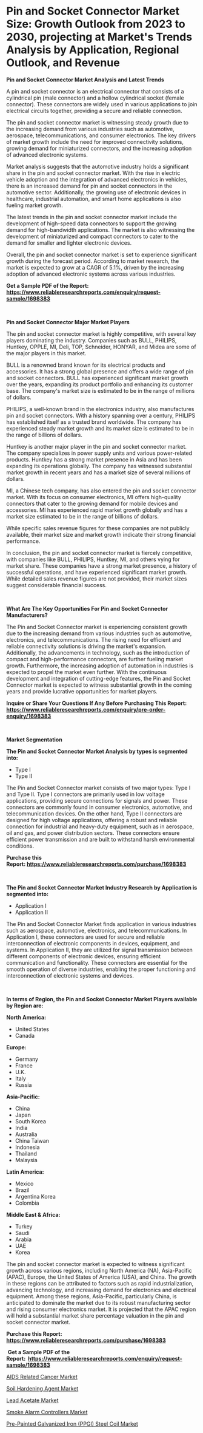 <p><h1>Pin and Socket Connector Market Size: Growth Outlook from 2023 to 2030, projecting at Market's Trends Analysis by Application, Regional Outlook, and Revenue</h1></p><p><strong>Pin and Socket Connector Market Analysis and Latest Trends</strong></p>
<p><p>A pin and socket connector is an electrical connector that consists of a cylindrical pin (male connector) and a hollow cylindrical socket (female connector). These connectors are widely used in various applications to join electrical circuits together, providing a secure and reliable connection.</p><p>The pin and socket connector market is witnessing steady growth due to the increasing demand from various industries such as automotive, aerospace, telecommunications, and consumer electronics. The key drivers of market growth include the need for improved connectivity solutions, growing demand for miniaturized connectors, and the increasing adoption of advanced electronic systems.</p><p>Market analysis suggests that the automotive industry holds a significant share in the pin and socket connector market. With the rise in electric vehicle adoption and the integration of advanced electronics in vehicles, there is an increased demand for pin and socket connectors in the automotive sector. Additionally, the growing use of electronic devices in healthcare, industrial automation, and smart home applications is also fueling market growth.</p><p>The latest trends in the pin and socket connector market include the development of high-speed data connectors to support the growing demand for high-bandwidth applications. The market is also witnessing the development of miniaturized and compact connectors to cater to the demand for smaller and lighter electronic devices.</p><p>Overall, the pin and socket connector market is set to experience significant growth during the forecast period. According to market research, the market is expected to grow at a CAGR of 5.1%, driven by the increasing adoption of advanced electronic systems across various industries.</p></p>
<p><strong>Get a Sample PDF of the Report:&nbsp; <a href="https://www.reliableresearchreports.com/enquiry/request-sample/1698383">https://www.reliableresearchreports.com/enquiry/request-sample/1698383</a></strong></p>
<p>&nbsp;</p>
<p><strong>Pin and Socket Connector Major Market Players</strong></p>
<p><p>The pin and socket connector market is highly competitive, with several key players dominating the industry. Companies such as BULL, PHILIPS, Huntkey, OPPLE, MI, Deli, TOP, Schneider, HONYAR, and Midea are some of the major players in this market.</p><p>BULL is a renowned brand known for its electrical products and accessories. It has a strong global presence and offers a wide range of pin and socket connectors. BULL has experienced significant market growth over the years, expanding its product portfolio and enhancing its customer base. The company's market size is estimated to be in the range of millions of dollars.</p><p>PHILIPS, a well-known brand in the electronics industry, also manufactures pin and socket connectors. With a history spanning over a century, PHILIPS has established itself as a trusted brand worldwide. The company has experienced steady market growth and its market size is estimated to be in the range of billions of dollars.</p><p>Huntkey is another major player in the pin and socket connector market. The company specializes in power supply units and various power-related products. Huntkey has a strong market presence in Asia and has been expanding its operations globally. The company has witnessed substantial market growth in recent years and has a market size of several millions of dollars.</p><p>MI, a Chinese tech company, has also entered the pin and socket connector market. With its focus on consumer electronics, MI offers high-quality connectors that cater to the growing demand for mobile devices and accessories. MI has experienced rapid market growth globally and has a market size estimated to be in the range of billions of dollars.</p><p>While specific sales revenue figures for these companies are not publicly available, their market size and market growth indicate their strong financial performance.</p><p>In conclusion, the pin and socket connector market is fiercely competitive, with companies like BULL, PHILIPS, Huntkey, MI, and others vying for market share. These companies have a strong market presence, a history of successful operations, and have experienced significant market growth. While detailed sales revenue figures are not provided, their market sizes suggest considerable financial success.</p></p>
<p>&nbsp;</p>
<p><strong>What Are The Key Opportunities For Pin and Socket Connector Manufacturers?</strong></p>
<p><p>The Pin and Socket Connector market is experiencing consistent growth due to the increasing demand from various industries such as automotive, electronics, and telecommunications. The rising need for efficient and reliable connectivity solutions is driving the market's expansion. Additionally, the advancements in technology, such as the introduction of compact and high-performance connectors, are further fueling market growth. Furthermore, the increasing adoption of automation in industries is expected to propel the market even further. With the continuous development and integration of cutting-edge features, the Pin and Socket Connector market is expected to witness substantial growth in the coming years and provide lucrative opportunities for market players.</p></p>
<p><strong>Inquire or Share Your Questions If Any Before Purchasing This Report: <a href="https://www.reliableresearchreports.com/enquiry/pre-order-enquiry/1698383">https://www.reliableresearchreports.com/enquiry/pre-order-enquiry/1698383</a></strong></p>
<p>&nbsp;</p>
<p><strong>Market Segmentation</strong></p>
<p><strong>The Pin and Socket Connector Market Analysis by types is segmented into:</strong></p>
<p><ul><li>Type I</li><li>Type II</li></ul></p>
<p><p>The Pin and Socket Connector market consists of two major types: Type I and Type II. Type I connectors are primarily used in low voltage applications, providing secure connections for signals and power. These connectors are commonly found in consumer electronics, automotive, and telecommunication devices. On the other hand, Type II connectors are designed for high voltage applications, offering a robust and reliable connection for industrial and heavy-duty equipment, such as in aerospace, oil and gas, and power distribution sectors. These connectors ensure efficient power transmission and are built to withstand harsh environmental conditions.</p></p>
<p><strong>Purchase this Report:&nbsp;<a href="https://www.reliableresearchreports.com/purchase/1698383">https://www.reliableresearchreports.com/purchase/1698383</a></strong></p>
<p>&nbsp;</p>
<p><strong>The Pin and Socket Connector Market Industry Research by Application is segmented into:</strong></p>
<p><ul><li>Application I</li><li>Application II</li></ul></p>
<p><p>The Pin and Socket Connector Market finds application in various industries such as aerospace, automotive, electronics, and telecommunications. In Application I, these connectors are used for secure and reliable interconnection of electronic components in devices, equipment, and systems. In Application II, they are utilized for signal transmission between different components of electronic devices, ensuring efficient communication and functionality. These connectors are essential for the smooth operation of diverse industries, enabling the proper functioning and interconnection of electronic systems and devices.</p></p>
<p>&nbsp;</p>
<p><strong>In terms of Region, the Pin and Socket Connector Market Players available by Region are:</strong></p>
<p>
    <p> <strong> North America: </strong>
        <ul>
            <li>United States</li>
            <li>Canada</li>
        </ul>
        </p> 
    <p> <strong> Europe: </strong>
        <ul>
            <li>Germany</li>
            <li>France</li>
            <li>U.K.</li>
            <li>Italy</li>
            <li>Russia</li>
        </ul>
        </p> 
    <p> <strong> Asia-Pacific: </strong>
        <ul>
            <li>China</li>
            <li>Japan</li>
            <li>South Korea</li>
            <li>India</li>
            <li>Australia</li>
            <li>China Taiwan</li>
            <li>Indonesia</li>
            <li>Thailand</li>
            <li>Malaysia</li>
        </ul>
        </p> 
    <p> <strong> Latin America: </strong>
        <ul>
            <li>Mexico</li>
            <li>Brazil</li>
            <li>Argentina Korea</li>
            <li>Colombia</li>
        </ul>
        </p> 
    <p> <strong> Middle East & Africa: </strong>
        <ul>
            <li>Turkey</li>
            <li>Saudi</li>
            <li>Arabia</li>
            <li>UAE</li>
            <li>Korea</li>
        </ul>
    </p>
    </p>
<p><p>The pin and socket connector market is expected to witness significant growth across various regions, including North America (NA), Asia-Pacific (APAC), Europe, the United States of America (USA), and China. The growth in these regions can be attributed to factors such as rapid industrialization, advancing technology, and increasing demand for electronics and electrical equipment. Among these regions, Asia-Pacific, particularly China, is anticipated to dominate the market due to its robust manufacturing sector and rising consumer electronics market. It is projected that the APAC region will hold a substantial market share percentage valuation in the pin and socket connector market.</p></p>
<p><strong>Purchase this Report: <a href="https://www.reliableresearchreports.com/purchase/1698383">https://www.reliableresearchreports.com/purchase/1698383</a></strong></p>
<p>&nbsp;<strong>Get a Sample PDF of the Report:&nbsp;&nbsp;<a href="https://www.reliableresearchreports.com/enquiry/request-sample/1698383">https://www.reliableresearchreports.com/enquiry/request-sample/1698383</a></strong></p>
<p><strong></strong></p>
<p><p><a href="https://github.com/RoccoManning/Market-Research-Report-List-2/blob/main/aids-related-cancer-market.md">AIDS Related Cancer Market</a></p><p><a href="https://medium.com/@efrenmuller/soil-hardening-agent-market-size-cagr-trends-2024-2030-814c2b40f0ed">Soil Hardening Agent Market</a></p><p><a href="https://medium.com/@melissahaag/decoding-lead-acetate-market-metrics-market-share-trends-and-growth-patterns-f886320699a2">Lead Acetate Market</a></p><p><a href="https://www.linkedin.com/pulse/smoke-alarm-controllers-market-size-2023-2030-global-industrial-ub63e/">Smoke Alarm Controllers Market</a></p><p><a href="https://www.linkedin.com/pulse/decoding-pre-painted-galvanized-iron-ppgi-steel-coil-pbyxe/">Pre-Painted Galvanized Iron (PPGI) Steel Coil Market</a></p></p>